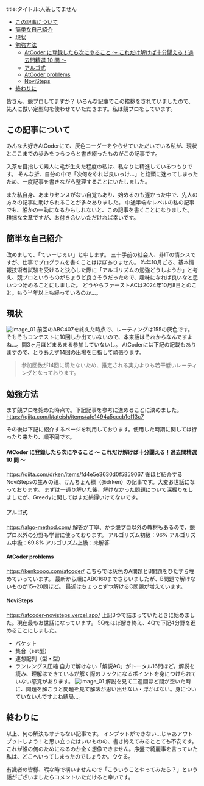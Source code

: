 title:タイトル:入茶してません

- [この記事について](#この記事について)
- [簡単な自己紹介](#簡単な自己紹介)
- [現状](#現状)
- [勉強方法](#勉強方法)
    - [AtCoder に登録したら次にやること ～ これだけ解けば十分闘える！過去問精選 10 問 ～](#atcoder-に登録したら次にやること--これだけ解けば十分闘える過去問精選-10-問-)
    - [アルゴ式](#アルゴ式)
    - [AtCoder problems](#atcoder-problems)
    - [NoviSteps](#novisteps)
- [終わりに](#終わりに)


皆さん、競プロしてますか？
いろんな記事でこの挨拶をされていましたので、先人に倣い定型句を使わせていただきます。私は競プロをしています。

## この記事について
みんな大好きAtCoderにて、灰色コーダーをやらせていただいている私が、現状とここまでの歩みをつらつらと書き綴ったものがこの記事です。

入茶を目指して素人に毛が生えた程度の私は、私なりに精進しているつもりです。
そんな折、自分の中で「次何をやれば良いっけ…」と路頭に迷ってしまったため、一度記事を書きながら整理することにいたしました。

また私自身、あまりセンスがない自覚もあり、始めるのも遅かった中で、先人の方々の記事に助けられることが多々ありました。
中途半端なレベルの私の記事でも、誰かの一助になるかもしれないと、この記事を書くことになりました。
稚拙な文章ですが、お付き合いいただければ幸いです。

## 簡単な自己紹介
改めまして、「てぃーじぇい」と申します。
三十手前の社会人、非ITの情シスですが、仕事でプログラムを書くことはほぼありません。
昨年10月ごろ、基本情報技術者試験を受けると決心した際に「アルゴリズムの勉強どうしようか」と考え、競プロというものがちょうど良さそうだったので、趣味になれば良いなと思いつつ始めることにしました。
どうやらファーストACは2024年10月8日とのこと。もう半年以上も経っているのか…。
  
## 現状
![image_01](file:///Users/ryosuketajima/Library/Mobile%20Documents//iCloud~md~obsidian/Documents/tj_trunk_ic/article/image/Qiita_draft_20250527_01.png)
前回のABC407を終えた時点で、レーティングは155の灰色です。そもそもコンテストに10回しか出ていないので、本来話はそれからなんですよね…。間3ヶ月ほどまるまる参加していないし。
AtCoderには下記の記載もありますので、とりあえず14回の出場を目指して頑張ります。

> 参加回数が14回に満たないため、推定される実力よりも若干低いレーティングとなっております。

## 勉強方法
まず競プロを始めた時点で。下記記事を参考に進めることに決めました。
https://qiita.com/ktateish/items/afe1494a5cccb1ef13c7

その後は下記に紹介するページを利用しております。使用した時期に関しては行ったり来たり、順不同です。

#### AtCoder に登録したら次にやること ～ これだけ解けば十分闘える！過去問精選 10 問 ～
https://qiita.com/drken/items/fd4e5e3630d0f5859067
後ほど紹介するNoviStepsの生みの親、けんちょん様（@drken）の記事です。大変お世話になっております。
まずは一通り解いた後、解けなかった問題について深掘りをしましたが、Greedyに関してはまだ納得いけてないです。

#### アルゴ式
https://algo-method.com/
解答が丁寧、かつ競プロ以外の教材もあるので、競プロ以外の分野も学習に使っております。
アルゴリズム初級：96%
アルゴリズム中級：69.8%
アルゴリズム上級：未解答

#### AtCoder problems
https://kenkoooo.com/atcoder/
こちらでは灰色のA問題とB問題をひたすら埋めていっています。
最新から順にABC160までさらいましたが、B問題で解けないものが15~20問ほど。
最近はちょっとずつ解けるC問題が増えています。

#### NoviSteps
https://atcoder-novisteps.vercel.app/
上記3つで詰まっていたときに始めました。現在最もお世話になっています。
5Qをほぼ解き終え、4Qで下記4分野を進めることにしました。
- バケット
- 集合（set型）
- 連想配列（型・型）
- ランレングス圧縮
自力で解けない「解説AC」がトータル16問ほど。解説を読み、理解はできているが解く際のフックになるポイントを身につけられていない感覚があります。
![image_01](file:///Users/ryosuketajima/Library/Mobile%20Documents//iCloud~md~obsidian/Documents/tj_trunk_ic/article/image/Qiita_draft_20250527_02.png)
解説を見て二週間ほど間が空いた時に、問題を解こうと問題を見て解法が思い出せない・浮かばない。身についていないんですよね結局…。

## 終わりに
以上、何の解決もオチもない記事です。
インプットができない…じゃあアウトプットしよう！と思い立ったはいいものの、書き終えてみるととても不安です。これが誰の何のためになるのか全く想像できません。序盤で綺麗事を言っていた私は、どこへいってしまったのでしょうか。ウケる。

有識者の皆様、暇な時で構いませんので「こういうことやってみたら？」という話がございましたらコメントいただけると幸いです。